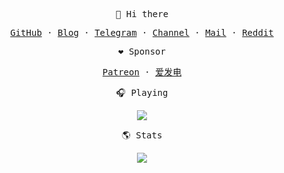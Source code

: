 <p align="center"><samp>👋 Hi there</samp></p>
<p align="center"><samp><a href="https://github.com/iyear">GitHub</a> · <a href="https://iyear.me">Blog</a> · <a href="https://t.me/iyearbot">Telegram</a> · <a href="https://t.me/iyear">Channel</a> · <a href="mailto:ljyngup@gmail.com">Mail</a> · <a href="https://www.reddit.com/user/iyear_">Reddit</a></samp></p>

<p align="center"><samp>❤️ Sponsor</samp></p>
<p align="center"><samp><a href="https://www.patreon.com/iyear">Patreon</a> · <a href="https://afdian.net/a/iyear">爱发电</a>

<p align="center"><samp>🎧 Playing</samp></p>
<p align="center">
  <img src="https://spotify-github-profile.vercel.app/api/view?uid=31s6rhh7puhqyw7bwvqkiexnx27e&cover_image=true&theme=novatorem&show_offline=false&background_color=121212&interchange=true&bar_color=53b14f&bar_color_cover=false">
</p>
<p align="center"><samp>🌎 Stats</samp></p>
<p align="center">
  <img src="https://github-readme-stats.vercel.app/api?username=iyear&show_icons=true&theme=graywhite&count_private=true&hide_title=true&hide_rank=true&hide=contribs&text_bold=false">
</p>
